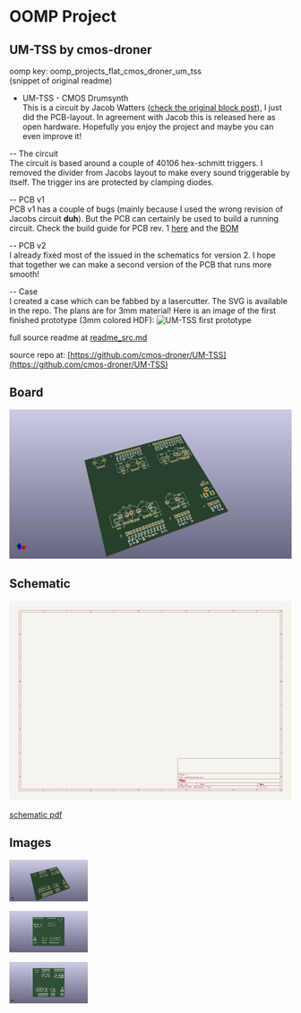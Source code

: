 # OOMP Project  
## UM-TSS  by cmos-droner  
  
oomp key: oomp_projects_flat_cmos_droner_um_tss  
(snippet of original readme)  
  
- UM-TSS - CMOS Drumsynth  
This is a circuit by Jacob Watters ([check the original block post](http://www.jacobwatters.com/blog/um-tss-drum-machine/)), I just did the PCB-layout. In agreement with Jacob this is released here as open hardware. Hopefully you enjoy the project and maybe you can even improve it!  
  
-- The circuit  
The circuit is based around a couple of 40106 hex-schmitt triggers. I removed the divider from Jacobs layout to make every sound triggerable by itself. The trigger ins are protected by clamping diodes.  
  
-- PCB v1  
PCB v1 has a couple of bugs (mainly because I used the wrong revision of Jacobs circuit **duh**). But the PCB can certainly be used to build a running circuit. Check the build guide for PCB rev. 1 [here](https://github.com/tommueller/UM-TSS/blob/master/schematics%20v1/BUILD.md) and the [BOM](https://github.com/tommueller/UM-TSS/blob/master/schematics%20v1/BOM.ods?raw=true)  
  
-- PCB v2  
I already fixed most of the issued in the schematics for version 2. I hope that together we can make a second version of the PCB that runs more smooth!  
  
-- Case  
I created a case which can be fabbed by a lasercutter. The SVG is available in the repo. The plans are for 3mm material! Here is an image of the first finished prototype (3mm colored HDF): ![UM-TSS first prototype](https://raw.githubusercontent.com/tommueller/UM-TSS/master/front-on.JPG)  
  
  full source readme at [readme_src.md](readme_src.md)  
  
source repo at: [https://github.com/cmos-droner/UM-TSS](https://github.com/cmos-droner/UM-TSS)  
## Board  
  
[![working_3d.png](working_3d_600.png)](working_3d.png)  
## Schematic  
  
[![working_schematic.png](working_schematic_600.png)](working_schematic.png)  
  
[schematic pdf](working_schematic.pdf)  
## Images  
  
[![working_3d.png](working_3d_140.png)](working_3d.png)  
  
[![working_3d_back.png](working_3d_back_140.png)](working_3d_back.png)  
  
[![working_3d_front.png](working_3d_front_140.png)](working_3d_front.png)  
